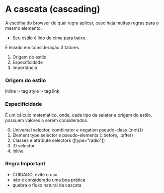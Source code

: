 # A cascata (cascading)

A escolha do browser de qual regra aplicar, caso haja muitas regras para o mesmo elemento.

* Seu estilo é lido de cima para baixo.

É levado em consideração 3 fatores

1. Origem do estilo
2. Especificidade
3. Importância

### Origem do estilo

inline > tag style > tag link

### Especificidade

É um cálculo matemático, onde, cada tipo de seletor e origem do estilo, possuem valores a serem considerados.

0. Universal selector, combinator e negation pseudo-class (:not{})
1. Element type selector e pseudo-elements (::before, ::after)
10. Classes e attribute selectors ([type="radio"])
100. ID selector
1000. Inline

### Regra Important

* CUIDADO, evite o uso
* não é considerado uma boa prática
* quebra o fluxo natural da cascata